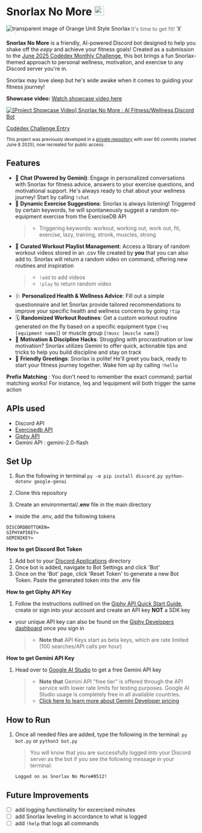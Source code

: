 # Snorlax No More <img alt="discord icon" src="https://img.icons8.com/?size=100&id=LOWwEDik1xs8&format=png&color=000000" width="25"/>

<img align="left" alt="transparent image of Orange Unit Style Snorlax" src="https://res.cloudinary.com/dsns0avdz/image/upload/v1749435757/143-orangeunite_lbf1wg.png"> </img>

> It's time to get fit! 🏋️

**Snorlax No More** is a friendly, AI-powered Discord bot designed to help you shake off the _eepy_ and achieve your fitness goals! Created as a submission to the [June 2025 Codédex Monthly Challenge](https://www.codedex.io/community/monthly-challenge/4QHMd8GadBZtZbq6W1wD), this bot brings a fun Snorlax-themed approach to personal wellness, motivation, and exercise to any Discord server you're in.

Snorlax may love sleep but he's wide awake when it comes to guiding your fitness journey!

**Showcase video:**
[Watch showcase video here](https://res.cloudinary.com/dsns0avdz/video/upload/v1750377593/___Snorlax_No_More_mpyyqx.mp4)

[![[Project Showcase Video] Snorlax No More : AI Fitness/Wellness Discord Bot](https://res.cloudinary.com/dsns0avdz/image/upload/h_350/v1750399667/mpc-hc64_1SVVWA4XI8_qkj94q.png)](https://www.youtube.com/watch?v=tL5NHOhoWto "[Project Showcase Video] Snorlax No More : AI Fitness/Wellness Discord Bot")


[Codédex Challenge Entry](https://www.codedex.io/community/monthly-challenge/submission/1jeQHezfVkohtN2dkT0d)

<sub>This project was previously developed in a [private repository](https://github.com/maescha/snorlaxnomore) with over 60 commits (started June 8 2025), now recreated for public access.</sub>

## Features

- 💬 **Chat (Powered by Gemini)**: Engage in personalized conversations with Snorlax for fitness advice, answers to your exercise questions, and motivational support. He's always ready to chat about your wellness journey! Start by calling `!chat`
- 💪 **Dynamic Exercise Suggestions**: Snorlax is always listening! Triggered by certain keywords, he will spontaneously suggest a random no-equipment exercise from the ExerciseDB API
  > - Triggering keywords: workout, working out, work out, fit, exercise, lazy, training, stronk, muscles, strong
- 🎥 **Curated Workout Playlist Management**: Access a library of random workout videos stored in an .csv file created by **you** that you can also add to. Snorlax will return a random video on command, offering new routines and inspiration
  > - `!add` to add videos
  > - `!play` to return random video
- 🩺 **Personalized Health & Wellness Advice**: Fill out a simple questionnaire and let Snorlax provide tailored recommendations to improve your specific health and wellness concerns by going `!tip`
- 🗓️ **Randomized Workout Routines**: Get a custom workout routine generated on the fly based on a specific equipment type (`!eq [equipment name]`) or muscle group (`!musc [muscle name]`)
- 🚀 **Motivation & Discipline Hacks**: Struggling with procrastination or low motivation? Snorlax utilizes Gemini to offer quick, actionable tips and tricks to help you build discipline and stay on track
- 👋 **Friendly Greetings**: Snorlax is polite! He'll greet you back, ready to start your fitness journey together. Wake him up by calling `!hello`

**Prefix Matching** : You don't need to remember the exact command; partial matching works! For instance, !eq and !equipment will both trigger the same action

## APIs used

- Discord API
- [Exercisedb API](https://exercisedb-api.vercel.app/)
- [Giphy API](https://developers.giphy.com/docs/api/#quick-start-guide)
- Gemini API : gemini-2.0-flash

## Set Up

1. Run the following in terminal `py -m pip install discord.py python-dotenv google-genai`

2. Clone this repository

3. Create an environmental/**.env** file in the main directory

- inside the .env, add the following tokens

```
DISCORDBOTTOKEN=
GIPHYAPIKEY=
GEMINIKEY=
```

**How to get Discord Bot Token**

1. Add bot to your [Discord Applications](https://discord.com/developers/applications/) directory
2. Once bot is added, navigate to Bot Settings and click 'Bot'
3. Once on the 'Bot' page, click 'Reset Token' to generate a new Bot Token. Paste the generated token into the .env file

**How to get Giphy API Key**

1. Follow the instructions outlined on the [Giphy API Quick Start Guide](https://developers.giphy.com/docs/api/#quick-start-guide), create or sign into your account and create an API key **NOT** a SDK key

- your unique API key can also be found on the [Giphy Developers dashboard](https://developers.giphy.com/dashboard/) once you sign in
  > - **Note that** API Keys start as beta keys, which are rate limited (100 searches/API calls per hour)

**How to get Gemini API Key**

1. Head over to [Google AI Studio](https://aistudio.google.com/apikey) to get a free Gemini API key
   > - **Note that** Gemini API "free tier" is offered through the API service with lower rate limits for testing purposes. Google AI Studio usage is completely free in all available countries.
   > - [Click here to learn more about Gemini Developer pricing](https://ai.google.dev/gemini-api/docs/pricing)

## How to Run

1. Once all needed files are added, type the following in the terminal:
   `py bot.py` or `python3 bot.py`

   > You will know that you are successfully logged into your Discord server as the bot if you see the following message in your terminal:

   `Logged on as Snorlax No More#0512!`

## Future Improvements

- [ ] add logging functionality for excercised minutes
- [ ] add Snorlax leveling in accordance to what is logged
- [ ] add `!help` that logs all commands
